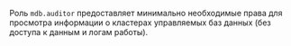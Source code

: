 Роль `mdb.auditor` предоставляет минимально необходимые права для просмотра информации о кластерах управляемых баз данных (без доступа к данным и логам работы).